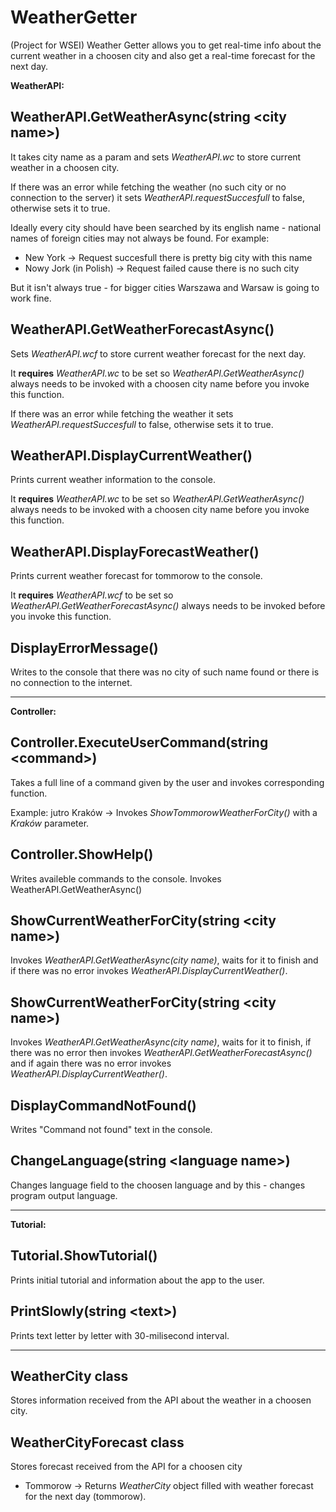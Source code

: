 # WeatherGetter
(Project for WSEI) Weather Getter allows you to get real-time info about the current weather in a choosen city and also get a real-time forecast for the next day.

**WeatherAPI:**

## WeatherAPI.GetWeatherAsync(string \<city name\>)
It takes city name as a param and sets *WeatherAPI.wc* to store current weather in a choosen city.

If there was an error while fetching the weather (no such city or no connection to the server) it sets *WeatherAPI.requestSuccesfull* to false, otherwise sets it to true.

Ideally every city should have been searched by its english name - national names of foreign cities may not always be found.
For example:
- New York -> Request succesfull there is pretty big city with this name
- Nowy Jork (in Polish) -> Request failed cause there is no such city

But it isn't always true - for bigger cities Warszawa and Warsaw is going to work fine.

## WeatherAPI.GetWeatherForecastAsync()
Sets *WeatherAPI.wcf* to store current weather forecast for the next day.

It **requires** *WeatherAPI.wc* to be set so *WeatherAPI.GetWeatherAsync()* always needs to be invoked with a choosen city name before you invoke this function.

If there was an error while fetching the weather it sets *WeatherAPI.requestSuccesfull* to false, otherwise sets it to true.

## WeatherAPI.DisplayCurrentWeather()
Prints current weather information to the console.

It **requires** *WeatherAPI.wc* to be set so *WeatherAPI.GetWeatherAsync()* always needs to be invoked with a choosen city name before you invoke this function.

## WeatherAPI.DisplayForecastWeather()
Prints current weather forecast for tommorow to the console.

It **requires** *WeatherAPI.wcf* to be set so *WeatherAPI.GetWeatherForecastAsync()* always needs to be invoked before you invoke this function.

## DisplayErrorMessage()
Writes to the console that there was no city of such name found or there is no connection to the internet.


___
**Controller:**

## Controller.ExecuteUserCommand(string \<command\>)
Takes a full line of a command given by the user and invokes corresponding function.

Example:
jutro Kraków -> Invokes *ShowTommorowWeatherForCity()* with a *Kraków* parameter.

## Controller.ShowHelp()
Writes availeble commands to the console.
Invokes WeatherAPI.GetWeatherAsync()

## ShowCurrentWeatherForCity(string \<city name\>)
Invokes *WeatherAPI.GetWeatherAsync(city name)*, waits for it to finish and if there was no error invokes *WeatherAPI.DisplayCurrentWeather()*.

## ShowCurrentWeatherForCity(string \<city name\>)
Invokes *WeatherAPI.GetWeatherAsync(city name)*, waits for it to finish, if there was no error then invokes *WeatherAPI.GetWeatherForecastAsync()* and if again there was no error invokes *WeatherAPI.DisplayCurrentWeather()*.

## DisplayCommandNotFound()
Writes "Command not found" text in the console.

## ChangeLanguage(string \<language name\>)
Changes language field to the choosen language and by this - changes program output language.


___
**Tutorial:**

## Tutorial.ShowTutorial()
Prints initial tutorial and information about the app to the user.

## PrintSlowly(string \<text\>)
Prints text letter by letter with 30-milisecond interval.


___
## WeatherCity class
Stores information received from the API about the weather in a choosen city.

## WeatherCityForecast class
Stores forecast received from the API for a choosen city
- Tommorow -> Returns *WeatherCity* object filled with weather forecast for the next day (tommorow).


